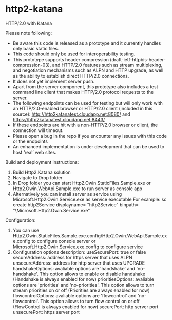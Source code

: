 http2-katana
============

HTTP/2.0 with Katana

Please note following:
* Be aware this code is released as a prototype and it currently handles only basic static files. 
* This code should only be used for interoperability testing.
* This prototype supports header compression (draft-ietf-httpbis-header-compression-03), and HTTP/2.0 features such as stream multiplexing, and negotiation mechanisms such as ALPN and HTTP upgrade, as well as the ability to establish direct HTTP/2.0 connections. 
* It does not yet implement server push. 
* Apart from the server component, this prototype also includes a test command line client that makes HTTP/2.0 protocol requests to the server.
* The following endpoints can be used for testing but will only work with an HTTP/2.0-enabled browser or HTTP/2.0 client (included in this source):
  http://http2katanatest.cloudapp.net:8080/ and 
  https://http2katanatest.cloudapp.net:8443/
* If these endpoints are hit with a non-HTTP/2.0 browser or client, the connection will timeout. 
* Please open a bug in the repo if you encounter any issues with this code or the endpoints
* An enhanced implementation is under development that can be used to host ‘real’ web sites.


Build and deployment instructions:

1. Build Http2.Katana solution
2. Navigate to Drop folder
3. In Drop folder you can start Http2.Owin.StaticFiles.Sample.exe or Http2.Owin.WebApi.Sample.exe to run server as console app
4. Alternatively you can install server as service using Microsoft.Http2.Owin.Service.exe as service executable
   For example: sc create http2Service displayname= "http2Service" binpath= "<your path>\Microsoft.Http2.Owin.Service.exe"
   
Configuration:
1. You can use Http2.Owin.StaticFiles.Sample.exe.config/Http2.Owin.WebApi.Sample.exe.config to configure console server or Microsoft.Http2.Owin.Service.exe.config to configure service
2. Configuration options description:
	useSecurePort:		true or false
	secureAddress:		address for https server that uses ALPN
	unsecureAddress:	address for http server that uses UPGRADE
	handshakeOptions: 	avaliable options are 'handshake' and 'no-handshake'. This option allows to enable or disable handshake (Handshake is always enabled for now)
	prioritiesOptions:	avaliable options are 'priorities' and 'no-priorities'. This option allows to turn stream priorities on or off (Priorities are always enabled for now)
	flowcontrolOptions:	avaliable options are 'flowcontrol' and 'no-flowcontrol'. This option allows to turn flow control on or off (FlowControl is always enabled for now)
	securePort: 		http server port
	unsecurePort:	 	https server port
